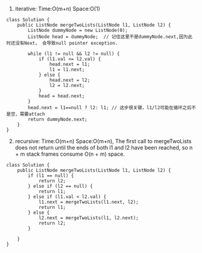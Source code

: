 1. iterative: Time:O(m+n) Space:O(1)
```
class Solution {
    public ListNode mergeTwoLists(ListNode l1, ListNode l2) {
        ListNode dummyNode = new ListNode(0);
        ListNode head = dummyNode;  // 记住这里不是dummyNode.next,因为此时还没有Next， 会导致null pointer exception.

        while (l1 != null && l2 != null) {
            if (l1.val <= l2.val) {
                head.next = l1;
                l1 = l1.next;
            } else {
                head.next = l2;
                l2 = l2.next;
            }
            head = head.next;
        }
        head.next = l1==null ? l2: l1; // 这步很关键，l1/l2可能在循环之后不是空，需要attach
        return dummyNode.next;
    }
}
```
2. recursive: Time:O(m+n) Space:O(m+n),
The first call to mergeTwoLists does not return until the ends of both l1 and l2 have been reached, 
so n + m stack frames consume O(n + m) space.
```
class Solution {
    public ListNode mergeTwoLists(ListNode l1, ListNode l2) {
        if (l1 == null) {
            return l2;
        } else if (l2 == null) {
            return l1;
        } else if (l1.val < l2.val) {
            l1.next = mergeTwoLists(l1.next, l2);
            return l1;
        } else {
            l2.next = mergeTwoLists(l1, l2.next);
            return l2;
        }

    }
}
```
